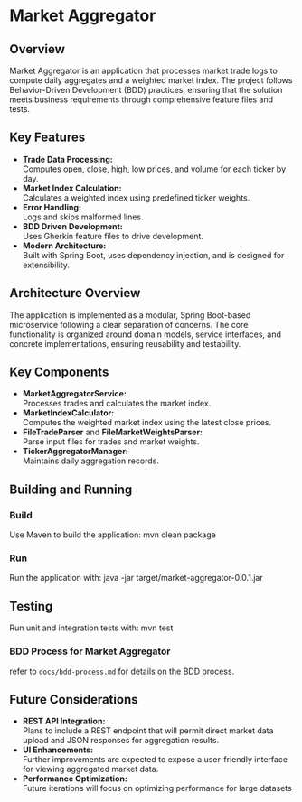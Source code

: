 # Market Aggregator

## Overview

Market Aggregator is an application that processes market trade logs to compute daily aggregates and a weighted market
index. The project follows Behavior-Driven Development (BDD) practices, ensuring that the solution meets business
requirements through comprehensive feature files and tests.

## Key Features

- **Trade Data Processing:**  
  Computes open, close, high, low prices, and volume for each ticker by day.
- **Market Index Calculation:**  
  Calculates a weighted index using predefined ticker weights.
- **Error Handling:**  
  Logs and skips malformed lines.
- **BDD Driven Development:**  
  Uses Gherkin feature files to drive development.
- **Modern Architecture:**  
  Built with Spring Boot, uses dependency injection, and is designed for extensibility.

## Architecture Overview

The application is implemented as a modular, Spring Boot-based microservice following a clear separation of concerns.
The core functionality is organized around domain models, service interfaces, and concrete implementations, ensuring
reusability and testability.

## Key Components

- **MarketAggregatorService:**  
  Processes trades and calculates the market index.
- **MarketIndexCalculator:**  
  Computes the weighted market index using the latest close prices.
- **FileTradeParser** and **FileMarketWeightsParser:**  
  Parse input files for trades and market weights.
- **TickerAggregatorManager:**  
  Maintains daily aggregation records.

## Building and Running

### Build
Use Maven to build the application:
mvn clean package

### Run
Run the application with:
java -jar target/market-aggregator-0.0.1.jar

## Testing
Run unit and integration tests with:
mvn test

### BDD Process for Market Aggregator
refer to `docs/bdd-process.md` for details on the BDD process.

## Future Considerations

- **REST API Integration:**  
  Plans to include a REST endpoint that will permit direct market data upload and JSON responses for aggregation
  results.
- **UI Enhancements:**  
  Further improvements are expected to expose a user-friendly interface for viewing aggregated market data.
- **Performance Optimization:**  
  Future iterations will focus on optimizing performance for large datasets